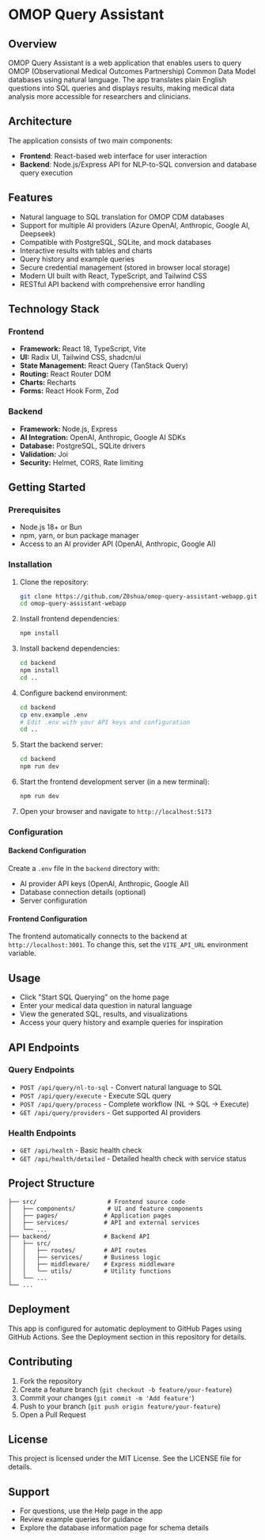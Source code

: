 # OMOP Query Assistant

## Overview

OMOP Query Assistant is a web application that enables users to query OMOP (Observational Medical Outcomes Partnership) Common Data Model databases using natural language. The app translates plain English questions into SQL queries and displays results, making medical data analysis more accessible for researchers and clinicians.

## Architecture

The application consists of two main components:

- **Frontend**: React-based web interface for user interaction
- **Backend**: Node.js/Express API for NLP-to-SQL conversion and database query execution

## Features

- Natural language to SQL translation for OMOP CDM databases
- Support for multiple AI providers (Azure OpenAI, Anthropic, Google AI, Deepseek)
- Compatible with PostgreSQL, SQLite, and mock databases
- Interactive results with tables and charts
- Query history and example queries
- Secure credential management (stored in browser local storage)
- Modern UI built with React, TypeScript, and Tailwind CSS
- RESTful API backend with comprehensive error handling

## Technology Stack

### Frontend
- **Framework:** React 18, TypeScript, Vite
- **UI:** Radix UI, Tailwind CSS, shadcn/ui
- **State Management:** React Query (TanStack Query)
- **Routing:** React Router DOM
- **Charts:** Recharts
- **Forms:** React Hook Form, Zod

### Backend
- **Framework:** Node.js, Express
- **AI Integration:** OpenAI, Anthropic, Google AI SDKs
- **Database:** PostgreSQL, SQLite drivers
- **Validation:** Joi
- **Security:** Helmet, CORS, Rate limiting

## Getting Started

### Prerequisites
- Node.js 18+ or Bun
- npm, yarn, or bun package manager
- Access to an AI provider API (OpenAI, Anthropic, Google AI)

### Installation

1. Clone the repository:
   ```bash
   git clone https://github.com/Z0shua/omop-query-assistant-webapp.git
   cd omop-query-assistant-webapp
   ```

2. Install frontend dependencies:
   ```bash
   npm install
   ```

3. Install backend dependencies:
   ```bash
   cd backend
   npm install
   cd ..
   ```

4. Configure backend environment:
   ```bash
   cd backend
   cp env.example .env
   # Edit .env with your API keys and configuration
   cd ..
   ```

5. Start the backend server:
   ```bash
   cd backend
   npm run dev
   ```

6. Start the frontend development server (in a new terminal):
   ```bash
   npm run dev
   ```

7. Open your browser and navigate to `http://localhost:5173`

### Configuration

#### Backend Configuration
Create a `.env` file in the `backend` directory with:
- AI provider API keys (OpenAI, Anthropic, Google AI)
- Database connection details (optional)
- Server configuration

#### Frontend Configuration
The frontend automatically connects to the backend at `http://localhost:3001`. To change this, set the `VITE_API_URL` environment variable.

## Usage
- Click "Start SQL Querying" on the home page
- Enter your medical data question in natural language
- View the generated SQL, results, and visualizations
- Access your query history and example queries for inspiration

## API Endpoints

### Query Endpoints
- `POST /api/query/nl-to-sql` - Convert natural language to SQL
- `POST /api/query/execute` - Execute SQL query
- `POST /api/query/process` - Complete workflow (NL → SQL → Execute)
- `GET /api/query/providers` - Get supported AI providers

### Health Endpoints
- `GET /api/health` - Basic health check
- `GET /api/health/detailed` - Detailed health check with service status

## Project Structure

```
├── src/                    # Frontend source code
│   ├── components/         # UI and feature components
│   ├── pages/             # Application pages
│   ├── services/          # API and external services
│   └── ...
├── backend/               # Backend API
│   ├── src/
│   │   ├── routes/        # API routes
│   │   ├── services/      # Business logic
│   │   ├── middleware/    # Express middleware
│   │   └── utils/         # Utility functions
│   └── ...
└── ...
```

## Deployment

This app is configured for automatic deployment to GitHub Pages using GitHub Actions. See the Deployment section in this repository for details.

## Contributing
1. Fork the repository
2. Create a feature branch (`git checkout -b feature/your-feature`)
3. Commit your changes (`git commit -m 'Add feature'`)
4. Push to your branch (`git push origin feature/your-feature`)
5. Open a Pull Request

## License

This project is licensed under the MIT License. See the LICENSE file for details.

## Support
- For questions, use the Help page in the app
- Review example queries for guidance
- Explore the database information page for schema details
